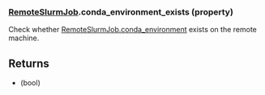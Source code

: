 ### [RemoteSlurmJob](RemoteSlurmJob.md).conda_environment_exists (property)




Check whether [RemoteSlurmJob.conda_environment](RemoteSlurmJob.conda_environment.md) exists on the remote machine.

Returns
----------
* (bool)

